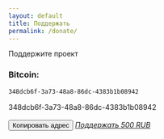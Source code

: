 ```yaml
---
layout: default
title: Поддержать
permalink: /donate/
---
```

<p>Поддержите проект</p>

### Bitcoin:

```html
348dcb6f-3a73-48a8-86dc-4383b1b08942
```
<div id="code">348dcb6f-3a73-48a8-86dc-4383b1b08942</div>

<br>
<button class="ddott" id="copy">Копировать адрес</button>

<script>
	$('#copy').click(function() {
	    var $temp = $("<input>");
	    $("body").append($temp);
	    $temp.val($('#code').text()).select();
	    document.execCommand("copy");
	    $temp.remove();
  $(this).text('адрес скопирован!');
  });
</script>

<style>@import url("//portal.fondy.eu/mportal/static/css/button.css");</style>
<a href="https://api.fondy.eu/s/sYxcaFx2" data-button="" class="f-p-b" style="--fpb-background:#dfdfdf; --fpb-color:#000000; --fpb-border-color:#000000; --fpb-border-width:1px; --fpb-font-weight:700; --fpb-font-size:17px; --fpb-border-radius:22px;">
<i data-text="name">Поддержать</i>
<i data-text="amount">500 RUB</i>
</a>
